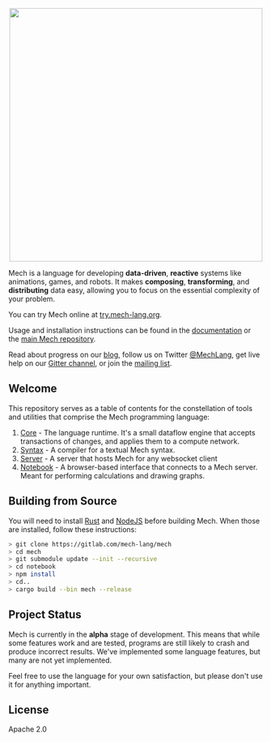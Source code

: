 <p align="center">
  <img width="500px" src="https://mech-lang.org/img/logo.png">
</p>

Mech is a language for developing **data-driven**, **reactive** systems like animations, games, and robots. It makes **composing**, **transforming**, and **distributing** data easy, allowing you to focus on the essential complexity of your problem. 

You can try Mech online at [try.mech-lang.org](https://try.mech-lang.org).

Usage and installation instructions can be found in the [documentation](https://mech-lang.org/page/learn/) or the [main Mech repository](https://github.com/mech-lang/mech).

Read about progress on our [blog](https://mech-lang.org/blog/), follow us on Twitter [@MechLang](https://twitter.com/MechLang), get live help on our [Gitter channel](https://gitter.im/mech-lang/community), or join the [mailing list](https://groups.google.com/forum/#!forum/mechtalk).


## Welcome

This repository serves as a table of contents for the constellation of tools and utilities that comprise the Mech programming language:

1. [Core](https://gitlab.com/mech-lang/core) - The language runtime. It's a small dataflow engine that accepts transactions of changes, and applies them to a compute network.  
2. [Syntax](https://gitlab.com/mech-lang/syntax) - A compiler for a textual Mech syntax.
3. [Server](https://gitlab.com/mech-lang/server) - A server that hosts Mech for any websocket client
4. [Notebook](https://gitlab.com/mech-lang/notebook) - A browser-based interface that connects to a Mech server. Meant for performing calculations and drawing graphs.

## Building from Source

You will need to install [Rust](https://www.rust-lang.org/learn/get-started) and [NodeJS](https://nodejs.org/) before building Mech. When those are installed, follow these instructions:

```bash
> git clone https://gitlab.com/mech-lang/mech
> cd mech
> git submodule update --init --recursive
> cd notebook
> npm install
> cd..
> cargo build --bin mech --release
```

## Project Status

Mech is currently in the **alpha** stage of development. This means that while some features work and are tested, programs are still likely to crash and produce incorrect results. We've implemented some language features, but many are not yet implemented.

Feel free to use the language for your own satisfaction, but please don't use it for anything important.

## License

Apache 2.0